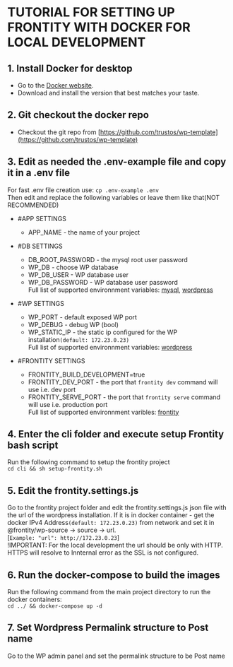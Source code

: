 # TUTORIAL FOR SETTING UP FRONTITY WITH DOCKER FOR LOCAL DEVELOPMENT
 
## 1. Install Docker for desktop
* Go to the [Docker website](https://www.docker.com/products/docker-desktop).
* Download and install the version that best matches your taste.
## 2. Git checkout the docker repo
* Checkout the git repo from [https://github.com/trustos/wp-template](https://github.com/trustos/wp-template)
## 3. Edit as needed the .env-example file and copy it in a .env file
For fast .env file creation use: `cp .env-example .env`\
Then edit and replace the following variables or leave them like that(NOT RECOMMENDED)
* #APP SETTINGS
    * APP_NAME - the name of your project

* #DB SETTINGS
    * DB_ROOT_PASSWORD - the mysql root user password
    * WP_DB - choose WP database
    * WP_DB_USER - WP database user
    * WP_DB_PASSWORD - WP database user password\
    Full list of supported environnment variables: [mysql](https://hub.docker.com/_/mysql), [wordpress](https://hub.docker.com/_/wordpress)

* #WP SETTINGS
    * WP_PORT - default exposed WP port
    * WP_DEBUG - debug WP (bool)
    * WP_STATIC_IP - the static ip configured for the WP installation`(default: 172.23.0.23)`\
    Full list of supported environnment variables: [wordpress](https://hub.docker.com/_/wordpress)

* #FRONTITY SETTINGS
    * FRONTITY_BUILD_DEVELOPMENT=true
    * FRONTITY_DEV_PORT - the port that `frontity dev` command will use i.e. dev port
    * FRONTITY_SERVE_PORT - the port that `frontity serve` command will use i.e. production port\
    Full list of supported environnment varibles: [frontity](https://docs.frontity.org/frontity-cli/environment-variables)
## 4. Enter the cli folder and execute setup Frontity bash script
Run the following command to setup the frontity project\
`cd cli && sh setup-frontity.sh`
## 5. Edit the frontity.settings.js
 Go to the frontity project folder and edit the frontity.settings.js json file with the url of the wordpress installation. If it is in docker container - get the docker IPv4 Address`(default: 172.23.0.23)` from network and set it in @frontity/wp-source -> source -> url.\
 [`Example: "url": http://172.23.0.23`] \
 !IMPORTANT: For the local development the url should be only with HTTP. HTTPS will resolve to Innternal error as the SSL is not configured.
## 6. Run the docker-compose to build the images
Run the following command from the main project directory to run the docker containers:\
`cd ../ && docker-compose up -d`
## 7. Set Wordpress Permalink structure to Post name
Go to the WP admin panel and set the permalink structure to be Post name